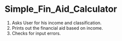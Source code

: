 # Simple_Fin_Aid_Calculator

1) Asks User for his income and classification.
2) Prints out the financial aid based on income.
3) Checks for input errors.
